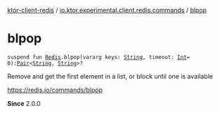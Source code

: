 [ktor-client-redis](../index.md) / [io.ktor.experimental.client.redis.commands](index.md) / [blpop](./blpop.md)

# blpop

`suspend fun `[`Redis`](../io.ktor.experimental.client.redis/-redis/index.md)`.blpop(vararg keys: `[`String`](https://kotlinlang.org/api/latest/jvm/stdlib/kotlin/-string/index.html)`, timeout: `[`Int`](https://kotlinlang.org/api/latest/jvm/stdlib/kotlin/-int/index.html)` = 0): `[`Pair`](https://kotlinlang.org/api/latest/jvm/stdlib/kotlin/-pair/index.html)`<`[`String`](https://kotlinlang.org/api/latest/jvm/stdlib/kotlin/-string/index.html)`, `[`String`](https://kotlinlang.org/api/latest/jvm/stdlib/kotlin/-string/index.html)`>?`

Remove and get the first element in a list, or block until one is available

https://redis.io/commands/blpop

**Since**
2.0.0

